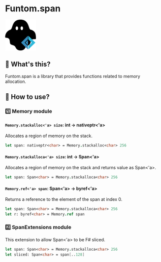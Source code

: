 # Funtom.span

![img](https://raw.githubusercontent.com/tatsuya-midorikawa/Funtom.span/main/assets/phantom.png)

## 🔷 What's this?
Funtom.span is a library that provides functions related to memory allocation.

## 🔷 How to use?

### 1️⃣ Memory module

#### `Memory.stackalloc<'a> size`: int -> nativeptr<'a>

Allocates a region of memory on the stack.

```fsharp
let span: nativeptr<char> = Memory.stackalloc<char> 256
```

#### `Memory.stackalloca<'a> size`: int -> Span<'a>

Allocates a region of memory on the stack and returns value as Span<'a>.

```fsharp
let span: Span<char> = Memory.stackalloca<char> 256
```

#### `Memory.ref<'a> span`: Span<'a> -> byref<'a>

Returns a reference to the element of the span at index 0.

```fsharp
let span: Span<char> = Memory.stackalloca<char> 256
let r: byref<char> = Memory.ref span
```

### 2️⃣ SpanExtensions module

This extension to allow Span<'a> to be F# sliced.

```fsharp
let span: Span<char> = Memory.stackalloca<char> 256
let sliced: Span<char> = span[..128]
```